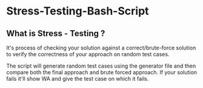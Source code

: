 # Stress-Testing-Bash-Script


## What is Stress - Testing ?
It's process of checking your solution against a correct/brute-force solution to verify the correctness of your approach on random test cases.

The script will generate random test cases using the generator file and then compare both the final approach and brute forced approach. 
If your solution fails it'll show WA and give the test case on which it fails.
